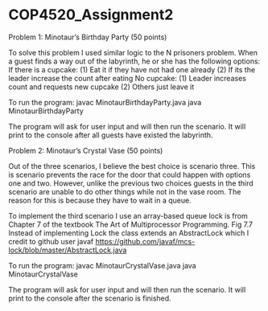 # COP4520_Assignment2
Problem 1: Minotaur’s Birthday Party (50 points)

To solve this problem I used similar logic to the N prisoners problem. When a guest finds a way out of the labyrinth, he or she has the following options:
If there is a cupcake:
(1) Eat it if they have not had one already
(2) If its the leader increase the count after eating
No cupcake:
(1) Leader increases count and requests new cupcake
(2) Others just leave it

To run the program:
javac MinotaurBirthdayParty.java
java MinotaurBirthdayParty

The program will ask for user input and will then run the scenario. It will print to the console after all guests have existed the labyrinth.
  
 
Problem 2: Minotaur’s Crystal Vase (50 points)

Out of the three scenarios, I believe the best choice is scenario three. This is scenario prevents the race for the door that could happen with options one and two. However, unlike the previous two choices guests in the third scenario are unable to do other things while not in the vase room. The reason for this is because they have to wait in a queue.

To implement the third scenario I use an array-based queue lock is from Chapter 7 of the textbook The Art of Multiprocessor Programming. Fig 7.7
Instead of implementing Lock the class extends an AbstractLock which I credit to github user javaf https://github.com/javaf/mcs-lock/blob/master/AbstractLock.java

To run the program:
javac MinotaurCrystalVase.java
java  MinotaurCrystalVase

The program will ask for user input and will then run the scenario. It will print to the console after the scenario is finished.
